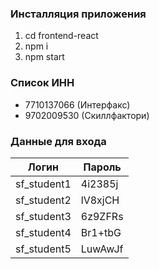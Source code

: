 ### Инсталляция приложения
1. cd frontend-react
2. npm i
3. npm start

### Список ИНН
- 7710137066 (Интерфакс)
- 9702009530 (Скиллфактори)


### Данные для входа

| Логин        | Пароль  | 
|--------------|---------|
| sf_student1  | 4i2385j | 
| sf_student2  | lV8xjCH | 
| sf_student3  | 6z9ZFRs | 
| sf_student4  | Br1+tbG | 
| sf_student5  | LuwAwJf |